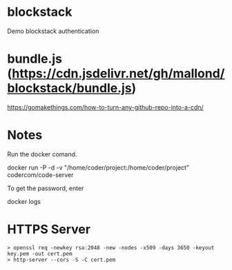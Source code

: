 # blockstack
Demo blockstack authentication 

# bundle.js (https://cdn.jsdelivr.net/gh/mallond/blockstack/bundle.js)

https://gomakethings.com/how-to-turn-any-github-repo-into-a-cdn/

# Notes

Run the docker comand.  

  docker run -P -d -v "/home/coder/project:/home/coder/project" codercom/code-server


To get the password, enter 

  docker logs <image>  
  
# HTTPS Server
```
> openssl req -newkey rsa:2048 -new -nodes -x509 -days 3650 -keyout key.pem -out cert.pem
> http-server --cors -S -C cert.pem
```
